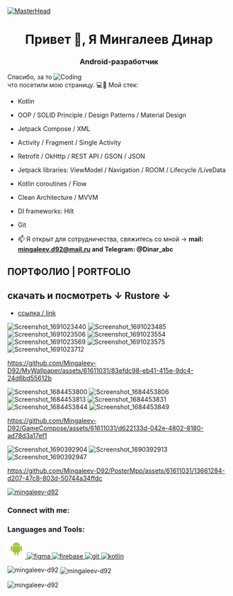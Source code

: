 [![MasterHead](https://cdn-images-1.medium.com/max/1024/1*hak4JqwYiAa_NbSPh9M5Zw.gif)](https://rishavchanda.io)
<h1 align="center">Привет 👋, Я Мингалеев Динар</h1>
<h3 align="center">Android-разработчик</h3>
<img align="right" alt="Coding" width="400" src="https://cdn.dribbble.com/users/1162077/screenshots/3848914/programmer.gif">


Спасибо, за то что посетили мою страницу.
💻📱 Мой стек:
- Kotlin
- OOP / SOLID Principle / Design Patterns / Material Design
- Jetpack Compose / XML
- Activity / Fragment / Single Activity
- Retrofit / OkHttp / REST API / GSON / JSON
- Jetpack libraries: ViewModel / Navigation / ROOM / Lifecycle /LiveData
- Kotlin coroutines / Flow
- Clean Architecture / MVVM
- DI frameworks: Hilt
- Git

- 📫 Я открыт для сотрудничества, свяжитесь со мной  -> **mail: mingaleev.d92@mail.ru and Telegram: @Dinar_abc**

## ПОРТФОЛИО | PORTFOLIO

## скачать и посмотреть  ↓ Rustore ↓

- [ссылка / link](https://clck.ru/35BgBW) <RUSTORE>

![Screenshot_1691023440](https://github.com/Mingaleev-D92/MyWallpaper/assets/61611031/8daadd38-169c-4ce5-9842-45acb72a7224)
![Screenshot_1691023485](https://github.com/Mingaleev-D92/MyWallpaper/assets/61611031/94b8d444-8b86-4266-99f0-d693a7bdda76)
![Screenshot_1691023506](https://github.com/Mingaleev-D92/MyWallpaper/assets/61611031/e3e9d902-1aa7-443c-bd0f-d917c41c96b7)
![Screenshot_1691023554](https://github.com/Mingaleev-D92/MyWallpaper/assets/61611031/ebe05f66-3e4a-465b-9d62-9f454aa7e0c0)
![Screenshot_1691023569](https://github.com/Mingaleev-D92/MyWallpaper/assets/61611031/93921aa1-bd44-49a0-a2b5-c1fb79c4cb26)
![Screenshot_1691023575](https://github.com/Mingaleev-D92/MyWallpaper/assets/61611031/a56b378d-8910-4df5-a194-47039d633b46)
![Screenshot_1691023712](https://github.com/Mingaleev-D92/MyWallpaper/assets/61611031/3cdebd69-6559-41f2-af57-7b24196aed58)

https://github.com/Mingaleev-D92/MyWallpaper/assets/61611031/83efdc98-eb41-415e-9dc4-24d6bd55612b

![Screenshot_1684453800](https://github.com/Mingaleev-D92/GameCompose/assets/61611031/fd8a5735-0b93-46b5-bc69-208ee31f5d57)
![Screenshot_1684453806](https://github.com/Mingaleev-D92/GameCompose/assets/61611031/a2952407-069e-42c4-8b9b-4ab63bd566f5)
![Screenshot_1684453813](https://github.com/Mingaleev-D92/GameCompose/assets/61611031/10f521a7-fd96-4c6f-b933-a5cde8aaac4b)
![Screenshot_1684453831](https://github.com/Mingaleev-D92/GameCompose/assets/61611031/1afe284d-d8de-468f-aeae-8c0b62e72085)
![Screenshot_1684453844](https://github.com/Mingaleev-D92/GameCompose/assets/61611031/1006a999-c56a-4da0-87a7-aac852b6e53b)
![Screenshot_1684453849](https://github.com/Mingaleev-D92/GameCompose/assets/61611031/7ad5ef0a-4213-4979-872b-7e56249ce38e)

https://github.com/Mingaleev-D92/GameCompose/assets/61611031/d622133d-042e-4802-8180-ad78d3a17ef1

![Screenshot_1690392904](https://github.com/Mingaleev-D92/PosterMpp/assets/61611031/3b274d17-f895-4498-952a-4fcbd436fd13)
![Screenshot_1690392913](https://github.com/Mingaleev-D92/PosterMpp/assets/61611031/4f10fbe7-6510-4c54-9979-550a8282321e)
![Screenshot_1690392947](https://github.com/Mingaleev-D92/PosterMpp/assets/61611031/e0298f1e-abc2-4055-bf11-08050a7ade0d)

https://github.com/Mingaleev-D92/PosterMpp/assets/61611031/13661284-d207-47c8-803d-50744a34ffdc


<p align="left"> <a href="https://github.com/ryo-ma/github-profile-trophy"><img src="https://github-profile-trophy.vercel.app/?username=mingaleev-d92" alt="mingaleev-d92" /></a> </p>

<h3 align="left">Connect with me:</h3>
<p align="left">
</p>

<h3 align="left">Languages and Tools:</h3>
<p align="left"> <a href="https://developer.android.com" target="_blank" rel="noreferrer"> <img src="https://raw.githubusercontent.com/devicons/devicon/master/icons/android/android-original-wordmark.svg" alt="android" width="40" height="40"/> </a> <a href="https://www.figma.com/" target="_blank" rel="noreferrer"> <img src="https://www.vectorlogo.zone/logos/figma/figma-icon.svg" alt="figma" width="40" height="40"/> </a> <a href="https://firebase.google.com/" target="_blank" rel="noreferrer"> <img src="https://www.vectorlogo.zone/logos/firebase/firebase-icon.svg" alt="firebase" width="40" height="40"/> </a> <a href="https://git-scm.com/" target="_blank" rel="noreferrer"> <img src="https://www.vectorlogo.zone/logos/git-scm/git-scm-icon.svg" alt="git" width="40" height="40"/> </a> <a href="https://kotlinlang.org" target="_blank" rel="noreferrer"> <img src="https://www.vectorlogo.zone/logos/kotlinlang/kotlinlang-icon.svg" alt="kotlin" width="40" height="40"/> </a> </p>

<p><img align="left" src="https://github-readme-stats.vercel.app/api/top-langs?username=mingaleev-d92&show_icons=true&locale=en&layout=compact" alt="mingaleev-d92" /></p>

<p>&nbsp;<img align="center" src="https://github-readme-stats.vercel.app/api?username=mingaleev-d92&show_icons=true&locale=en" alt="mingaleev-d92" /></p>

<p><img align="center" src="https://github-readme-streak-stats.herokuapp.com/?user=mingaleev-d92&" alt="mingaleev-d92" /></p>

